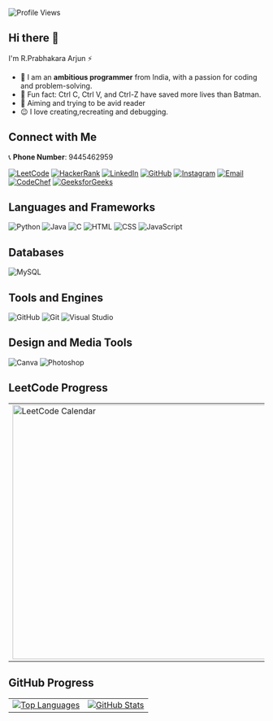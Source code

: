 ![Profile Views](https://komarev.com/ghpvc/?username=themysterysolver&style=flat-square&color=brightgreen)
## Hi there 👋  
I'm R.Prabhakara Arjun ⚡  
- 🌱 I am an **ambitious programmer** from India, with a passion for coding and problem-solving.
- 🦇 Fun fact: Ctrl C, Ctrl V, and Ctrl-Z have saved more lives than Batman.
- 🎯 Aiming and trying to be avid reader
- 😉 I love creating,recreating and debugging.

## Connect with Me                                                                                                                                               
📞 **Phone Number**: 9445462959

[![LeetCode](https://img.shields.io/badge/LeetCode-FFA116?style=for-the-badge&logo=leetcode&logoColor=white)](https://leetcode.com/u/arjunprabhakar1910/)
[![HackerRank](https://img.shields.io/badge/HackerRank-00EA64?style=for-the-badge&logo=hackerrank&logoColor=white)](https://www.hackerrank.com/profile/arjunprabhakar19)
[![LinkedIn](https://img.shields.io/badge/LinkedIn-0A66C2?style=for-the-badge&logo=linkedin&logoColor=white)](https://www.linkedin.com/in/prabhakara-arjun-9a537130a/)
[![GitHub](https://img.shields.io/badge/GitHub-181717?style=for-the-badge&logo=github&logoColor=white)](https://github.com/themysterysolver)
[![Instagram](https://img.shields.io/badge/Instagram-E4405F?style=for-the-badge&logo=instagram&logoColor=white)](https://www.instagram.com/p.r.a.b.h.a_1910)
[![Email](https://img.shields.io/badge/Email-D14836?style=for-the-badge&logo=gmail&logoColor=white)](mailto:arjunprabhakar1910@gmail.com)
[![CodeChef](https://img.shields.io/badge/CodeChef-5B4638?style=for-the-badge&logo=codechef&logoColor=white)](https://www.codechef.com/users/prabha_1910)
[![GeeksforGeeks](https://img.shields.io/badge/GeeksforGeeks-0F9D58?style=for-the-badge&logo=geeksforgeeks&logoColor=white)](https://www.geeksforgeeks.org/user/arjunprabhivhx/)





## Languages and Frameworks

![Python](https://img.shields.io/badge/Python-3776AB?style=for-the-badge&logo=python&logoColor=white)
![Java](https://img.shields.io/badge/Java-ED8B00?style=for-the-badge&logo=java&logoColor=white)
![C](https://img.shields.io/badge/C-A8B9CC?style=for-the-badge&logo=c&logoColor=white)
![HTML](https://img.shields.io/badge/HTML-E34F26?style=for-the-badge&logo=html5&logoColor=white)
![CSS](https://img.shields.io/badge/CSS-1572B6?style=for-the-badge&logo=css3&logoColor=white)
![JavaScript](https://img.shields.io/badge/JavaScript-F7DF1E?style=for-the-badge&logo=javascript&logoColor=black)

## Databases

![MySQL](https://img.shields.io/badge/MySQL-4479A1?style=for-the-badge&logo=mysql&logoColor=white)

## Tools and Engines

![GitHub](https://img.shields.io/badge/GitHub-181717?style=for-the-badge&logo=github&logoColor=white)
![Git](https://img.shields.io/badge/Git-F05032?style=for-the-badge&logo=git&logoColor=white)
![Visual Studio](https://img.shields.io/badge/Visual%20Studio-5C2D91?style=for-the-badge&logo=visual%20studio&logoColor=white)

## Design and Media Tools

![Canva](https://img.shields.io/badge/Canva-00C6C0?style=for-the-badge&logo=canva&logoColor=white)
![Photoshop](https://img.shields.io/badge/Photoshop-31A8FF?style=for-the-badge&logo=adobephotoshop&logoColor=white)

## LeetCode Progress

<table>
  <tr>
    <td>
      <img src="https://leetcard.jacoblin.cool/arjunprabhakar1910?theme=dark&font=Notosans&ext=heatmap" alt="LeetCode Calendar" width="500">
    </td>
    <td>
      <img src="https://preview.redd.it/for-hire-pixel-art-commissions-one-slot-open-landscape-v0-d4ip9ssnukmb1.gif?width=640&crop=smart&auto=webp&s=4acf5a591f8c875ccf8ef96e5a7ef877fa142311" width="500">
    </td>
  </tr>
</table>

## GitHub Progress
<table>
  <tr>
    <td>
      <a href="https://github.com/themysterysolver">
        <img src="https://github-readme-stats.vercel.app/api/top-langs/?username=themysterysolver&layout=compact&hide_title=true&hide_border=true&theme=dark" alt="Top Languages">
      </a>
    </td>
    <td colspan="2">
      <a href="https://github.com/themysterysolver">
        <img src="https://camo.githubusercontent.com/72bdf65e4ff877355f2c56379bf4318b2cfeaa9bb506021bf7ae3172e4aaeb81/68747470733a2f2f6769746875622d726561646d652d73747265616b2d73746174732e6865726f6b756170702e636f6d2f3f757365723d7468656d797374657279736f6c76657226" alt="GitHub Stats">
      </a>
    </td>
  </tr>
</table>







